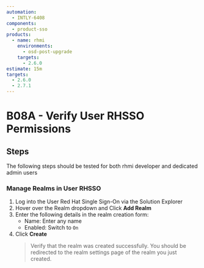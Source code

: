 ```yaml
---
automation:
  - INTLY-6408
components:
  - product-sso
products:
  - name: rhmi
    environments:
      - osd-post-upgrade
    targets:
      - 2.6.0
estimate: 15m
targets:
  - 2.6.0
  - 2.7.1
---
```


# B08A - Verify User RHSSO Permissions

## Steps

The following steps should be tested for both rhmi developer and dedicated admin users

### Manage Realms in User RHSSO

1. Log into the User Red Hat Single Sign-On via the Solution Explorer
2. Hover over the Realm dropdown and Click **Add Realm**
3. Enter the following details in the realm creation form:
   - Name: Enter any name
   - Enabled: Switch to `On`
4. Click **Create**
   > Verify that the realm was created successfully. You should be redirected to the realm settings page of the realm you just created.
